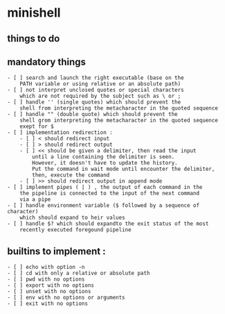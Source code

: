 # minishell

## things to do

## mandatory things

    - [ ] search and launch the right executable (base on the 
        PATH variable or using relative or an absolute path)
    - [ ] not interpret unclosed quotes or special characters 
        which are not required by the subject such as \ or ;
    - [ ] handle '' (single quotes) which should prevent the 
        shell from interpreting the metacharacter in the quoted sequence
    - [ ] handle "" (double quote) which should prevent the
        shell grom interpreting the metacharacter in the quoted sequence
        exept for $
    - [ ] implementation redirection :
        - [ ] < should redirect input
        - [ ] > should redirect output
        - [ ] << should be given a delimiter, then read the input
            until a line containing the delimiter is seen. 
            However, it doesn't have to update the history.
            Put the command in wait mode until encounter the delimiter,
            then, execute the command
        - [ ] >> should redirect output in append mode
    - [ ] implement pipes ( | ) , the output of each command in the
        the pipeline is connected to the input of the next command
        via a pipe
    - [ ] handle environment variable ($ followed by a sequence of character)
        which should expand to heir values
    - [ ] handle $? which should expandto the exit status of the most
        recently executed foregound pipeline

## builtins to implement :

    - [ ] echo with option -n
    - [ ] cd with only a relative or absolute path
    - [ ] pwd with no options
    - [ ] export with no options
    - [ ] unset with no options
    - [ ] env with no options or arguments
    - [ ] exit with no options
